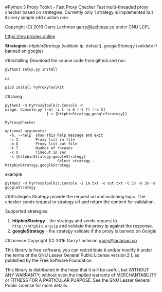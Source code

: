 #Python 3 Proxy Tookit - Fast Proxy Checker
Fast multi-threaded proxy checker based on strategies.
Currently only 1 strategy is implemented but its very simple add custom one.

Copyright (C) 2016 Garry Lachman <garry@lachman.co> under GNU LGPL

https://rev.proxies.online

**Strategies:** *httpbinStrategy* (validate ip, default), *googleStrategy* (validate if banned on google)

##Installing
Download the source code from github and run:

```
python3 setup.py install
```
or
```
pip3 install PyProxyToolkit
```


##Using
```
python3 -m PyProxyToolkit.Console -h
usage: Console.py [-h] -i I -o O [-t T] [-x X]
                   [-s {httpbinStrategy,googleStrategy}]

PyProxyChecker

optional arguments:
  -h, --help  show this help message and exit
  -i I        Proxy list in file
  -o O        Proxy list out file
  -t T        Number of threads
  -x X        Timeout in sec
  -s {httpbinStrategy,googleStrategy}
                        Select strategy - httpbinStrategy,googleStrategy
```
example

```
python3 -m PyProxyToolkit.Console -i in.txt -o out.txt -t 30 -X 30 -s googleStrategy
```

##Strategies
Strategy provide the request url and matching logic.
The checker sends request to strategy url and return the content for validation.

Supported strategies:

 1. **httpbinStrategy** - the strategy and sends request to ```http://httpbin.org/ip``` and validate the proxy ip against the response.
 2. **googleStrategy** - the strategy validate if the proxy is banned on Google


##Licence
Copyright (C) 2016 Garry Lachman <garry@lachman.co>

This library is free software; you can redistribute it and/or
modify it under the terms of the GNU Lesser General Public
License version 2.1, as published by the Free Software Foundation.

This library is distributed in the hope that it will be useful,
but WITHOUT ANY WARRANTY; without even the implied warranty of
MERCHANTABILITY or FITNESS FOR A PARTICULAR PURPOSE.  See the GNU
Lesser General Public License for more details.

